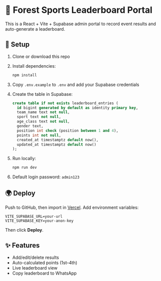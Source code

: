 # 🌿 Forest Sports Leaderboard Portal

This is a React + Vite + Supabase admin portal to record event results and auto-generate a leaderboard.

## 🚀 Setup

1. Clone or download this repo
2. Install dependencies:
   ```bash
   npm install
   ```
3. Copy `.env.example` to `.env` and add your Supabase credentials
4. Create the table in Supabase:

   ```sql
   create table if not exists leaderboard_entries (
     id bigint generated by default as identity primary key,
     team_name text not null,
     sport text not null,
     age_class text not null,
     gender text,
     position int check (position between 1 and 4),
     points int not null,
     created_at timestamptz default now(),
     updated_at timestamptz default now()
   );
   ```
5. Run locally:
   ```bash
   npm run dev
   ```
6. Default login password: `admin123`

## 🌍 Deploy
Push to GitHub, then import in [Vercel](https://vercel.com/new). Add environment variables:

```
VITE_SUPABASE_URL=your-url
VITE_SUPABASE_KEY=your-anon-key
```

Then click **Deploy**.

## ✨ Features
- Add/edit/delete results
- Auto-calculated points (1st–4th)
- Live leaderboard view
- Copy leaderboard to WhatsApp
